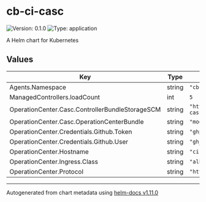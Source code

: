 # cb-ci-casc

![Version: 0.1.0](https://img.shields.io/badge/Version-0.1.0-informational?style=flat-square) ![Type: application](https://img.shields.io/badge/Type-application-informational?style=flat-square)

A Helm chart for Kubernetes

## Values

| Key | Type | Default | Description |
|-----|------|---------|-------------|
| Agents.Namespace | string | `"cbci-agents"` |  |
| ManagedControllers.loadCount | int | `5` |  |
| OperationCenter.Casc.ControllerBundleStorageSCM | string | `"https://github.com/carlosrodlop/cb-casc-controllers.git"` |  |
| OperationCenter.Casc.OperationCenterBundle | string | `"modern"` |  |
| OperationCenter.Credentials.Github.Token | string | `"ghp_xxxxxxxxxxxxxxxxxxxxExampleToken"` |  |
| OperationCenter.Credentials.Github.User | string | `"gh_ExampleUser"` |  |
| OperationCenter.Hostname | string | `"ci.example.com"` |  |
| OperationCenter.Ingress.Class | string | `"alb"` |  |
| OperationCenter.Protocol | string | `"https"` |  |

----------------------------------------------
Autogenerated from chart metadata using [helm-docs v1.11.0](https://github.com/norwoodj/helm-docs/releases/v1.11.0)
